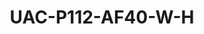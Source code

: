 ---
title: "UAC-P112-AF40-W-H"
description: "2MP ColorHunter HD Fixed PT Analog"
image: "/images/categories/products/accessories/BAT-LA5800/BAT-LA58002.png"
images:
  - url: "/images/categories/products/accessories/BAT-LA5800/BAT-LA58002.png"
    caption: "Front view"
features:
  - 2MP high quality imaging
  - TVI/AHD/CVI/CVBS
  - Supports white light illumination, 24/7 color images
  - Supports 180° horizontal flip, 180° vertical flip
  - OSD configuration menu, easy to operate
  - IP66 waterproof and dustproof design, high reliability
  - OSD configuration menu in 11 languages
  - Built-in microphone for high quality audio transmission via coaxial cables
  - Supports 0 to 345° pan range, 0 to 90° tilt range
  - Supports digital defog
specifications: 
  Pixel: 2MP
  Size: 1/2.9"
  Minimum illumination: 0.005 lux (F1.6, AGC ON); 0 lux (white light on)
  Lens: 4.0mm
  Lens mount: M12
  Illuminator: Eight white-light illuminators
  Illumination distance: 30m
  Lifetime: ≥20,000 hours
  1080P: 1920(H)×1080(V)
  720P: 1280(H) ×720(V)
  TVI/AHD/CVI: 1080P@25fps (default), 1080P@30fps; 720P@25fps, 720P@30fps
  CVBS: PAL, NTSC
  PAL: 1/25s-1/50000s
  NTSC: 1/30s–1/50000s
  Exposure mode: Four modes:- Global (default), BLC, HLC, DWDR
  Day/Night: 24/7 color images
  Digital noise reduction: 2D/3D
  White balance: Two modes:- Auto (default), Manual
  WDR: DWDR
  Flip: Supports 180° horizontal flip, 180° vertical flip
  Defog: Digital Defog
  Pan range/speed: Pan range:- 0° to 345°; Pan speed:- 1° to 40°/s
  Tilt range/speed: Tilt range:- 0° to 90°; Tilt speed:- 1° to 30°/s
  Presets: 32
  Control mode: Coaxial control, RS485 control
  Microphone: Built-in Mic
  TVI: 1080P@25fps, 1080P@30fps
  CVI: 1080P@25fps, 1080P@30fps
  Video output: BNC, supports TVI/AHD/CVI/CVBS
  RS485: 1* RS485, supports 9600bps, 4800bps, 2400bps, 1200bps
  Temperature: -30°C to 60°C (-22°F to 140°F)
  Humidity: ≤95% (RH, non-condensing)
  Surge protection: 4kV for power and video output interfaces, 6kV for RS485 interface
  Power: DC 12V (±25%), with reverse polarity protection. Max 8.5W
  Mount: Supplied bracket for wall or pendent mount; optional bracket and junction box (sold separately) for pole mount and corner mount
  Dimensions: Φ118mm*190mm (diameter*height)
  Material: Plastic
  Weight: 477g (1.05lb)
  OSD menu language: 11 Languages (English, German, Spanish(Latin America), French, Italian, Japanese, Korean, Polish, Portuguese(Brazil), Russian, Turkish)
  Certification:
    EMC: CE-EMC (EN 55032,EN 61000-3-3,EN IEC 61000-3-2,EN 55035), FCC (FCC 47 CFR part15 B)
    Safety: CE-LVD (EN 62368-1), CB (IEC 62368-1)
    Environment: CE-RoHS (2011/65/EU;(EU)2015/863); WEEE (2012/19/EU)
    Protection: IP66 (IEC 60529)
---